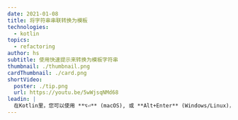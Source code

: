 ```yaml
---
date: 2021-01-08
title: 将字符串串联转换为模板
technologies:
  - kotlin
topics:
  - refactoring
author: hs
subtitle: 使用快速提示来转换为模板字符串
thumbnail: ./thumbnail.png
cardThumbnail: ./card.png
shortVideo:
  poster: ./tip.png
  url: https://youtu.be/5wWjsqNMd68
leadin: |
  在Kotlin里，您可以使用 **⌥⏎** (macOS), 或 **Alt+Enter** (Windows/Linux)，将字符串串联转换为模板字符串。 如果没有带“+”号的串联，代码看上去要干净得多。
---
```


